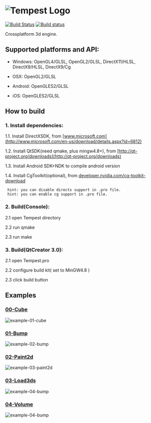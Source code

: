 ![Tempest Logo](https://raw.githubusercontent.com/Try/Tempest/master/doc/icon.png)
=
[![Build Status](https://travis-ci.org/Try/Tempest.svg?branch=master)](https://travis-ci.org/Try/Tempest)
[![Build status](https://ci.appveyor.com/api/projects/status/e8v457k9tfuk511m?svg=true)](https://ci.appveyor.com/project/Try/Tempest)

Crossplatform 3d engine.

## Supported platforms and API:

* Windows: OpenGL4/GLSL, OpenGL2/GLSL, DirectX11/HLSL, DirectX9/HLSL, DirectX9/Cg

* OSX: OpenGL2/GLSL

* Android: OpenGLES2/GLSL

* iOS: OpenGLES2/GLSL

## How to build

### 1. Install dependencies:


 1.1. Install DirectXSDK,             from [www.microsoft.com](http://www.microsoft.com/en-us/download/details.aspx?id=6812)

 1.2. Install QtSDK(need qmake, plus mingw4.8+), from [http://qt-project.org/downloads](http://qt-project.org/downloads)

 1.3. Install Android SDK+NDK to compile android version

 1.4. Install CgToolkit(optional),              from [developer.nvidia.com/cg-toolkit-download](http://developer.nvidia.com/cg-toolkit-download)

     hint: you can disable directx support in .pro file.
     hint: you can enable cg support in .pro file.

### 2. Build(Console):
 2.1 open Tempest directory

 2.2 run qmake

 2.3 run make

### 3. Build(QtCreator 3.0):
 2.1 open Tempest.pro

 2.2 configure build kit( set to MinGW4.8 )

 2.3 click build button

## Examples

### [00-Cube](https://github.com/Try/Tempest/tree/master/Examples/Cube)
![example-01-cube](https://raw.githubusercontent.com/Try/Tempest/master/doc/screens/cube.png)

### [01-Bump](https://github.com/Try/Tempest/tree/master/Examples/Bump)
![example-02-bump](https://raw.githubusercontent.com/Try/Tempest/master/doc/screens/bump.png)

### [02-Paint2d](https://github.com/Try/Tempest/tree/master/Examples/Painting2d)
![example-03-paint2d](https://raw.githubusercontent.com/Try/Tempest/master/doc/screens/paint2d.png)

### [03-Load3ds](https://github.com/Try/Tempest/tree/master/Examples/Load3ds)
![example-04-bump](https://raw.githubusercontent.com/Try/Tempest/master/doc/screens/load3ds.png)

### [04-Volume](https://github.com/Try/Tempest/tree/master/Examples/Volume)
![example-04-bump](https://raw.githubusercontent.com/Try/Tempest/master/doc/screens/volume.png)




